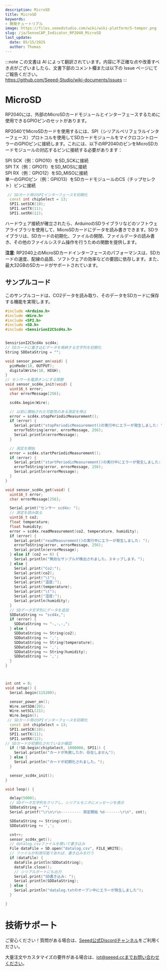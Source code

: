```yaml
---
description: MicroSD
title: MicroSD
keywords:
- 開発チュートリアル
image: https://files.seeedstudio.com/wiki/wiki-platform/S-tempor.png
slug: /ja/SenseCAP_Indicator_RP2040_MicroSD
last_update:
  date: 05/15/2025
  author: Thomas
---
```

:::note
この文書は AI によって翻訳されています。内容に不正確な点や改善すべき点がございましたら、文書下部のコメント欄または以下の Issue ページにてご報告ください。  
https://github.com/Seeed-Studio/wiki-documents/issues
:::

# **MicroSD**

RP2040には、外部のMicroSDカードモジュールとインターフェースするために使用できるGPIOピンのセットがあります。

RP2040でMicroSDカードを使用するには、SPI（シリアルペリフェラルインターフェース）プロトコルを使用してSDカードモジュールをマイクロコントローラーのGPIOピンに接続します。これには、以下のRP2040のピンをMicroSDカードモジュールの対応するピンに接続する必要があります：

SPI SCK（例：GPIO10）をSD_SCKに接続  
SPI TX（例：GPIO11）をSD_MOSIに接続  
SPI RX（例：GPIO12）をSD_MISOに接続  
単一のGPIOピン（例：GPIO13）をSDカードモジュールのCS（チップセレクト）ピンに接続  

```cpp
 // SDカード用のSPIインターフェースを初期化
  const int chipSelect = 13;
  SPI1.setSCK(10);
  SPI1.setTX(11);
  SPI1.setRX(12);
```

ハードウェア接続が確立されたら、ArduinoのSDライブラリなどのソフトウェアライブラリを使用して、MicroSDカードにデータを読み書きできます。SDライブラリは、SDカードの初期化、ファイルの開閉、ファイルデータの読み書き、その他のファイルシステム操作を行うための関数を提供します。

**注意**: RP2040上のMicroSDカードインターフェースのパフォーマンスは、SDカードの速度、配線の品質、ソフトウェアの効率などの要因に依存します。また、最大32GBのSDカードがサポートされています。

## **サンプルコード**

このサンプルコードは、CO2データを読み取り、そのデータをSDカードに保存する機能を実現します。

```cpp
#include <Arduino.h>
#include <Wire.h>
#include <SPI.h>
#include <SD.h>
#include <SensirionI2CScd4x.h>


SensirionI2CScd4x scd4x;
// SDカードに書き込むデータを格納する文字列を初期化
String SDDataString = "";

void sensor_power_on(void) {
  pinMode(18, OUTPUT);
  digitalWrite(18, HIGH);
}
// センサーを電源オンにする関数
void sensor_scd4x_init(void) {
  uint16_t error;
  char errorMessage[256];

  scd4x.begin(Wire);

  // 以前に開始された可能性のある測定を停止
  error = scd4x.stopPeriodicMeasurement();
  if (error) {
    Serial.print("stopPeriodicMeasurement()の実行中にエラーが発生しました: ");
    errorToString(error, errorMessage, 256);
    Serial.println(errorMessage);
  }

  // 測定を開始
  error = scd4x.startPeriodicMeasurement();
  if (error) {
    Serial.print("startPeriodicMeasurement()の実行中にエラーが発生しました: ");
    errorToString(error, errorMessage, 256);
    Serial.println(errorMessage);
  }
}

void sensor_scd4x_get(void) {
  uint16_t error;
  char errorMessage[256];

  Serial.print("センサー scd4x: ");
  // 測定を読み取る
  uint16_t co2;
  float temperature;
  float humidity;
  error = scd4x.readMeasurement(co2, temperature, humidity);
  if (error) {
    Serial.print("readMeasurement()の実行中にエラーが発生しました: ");
    errorToString(error, errorMessage, 256);
    Serial.println(errorMessage);
  } else if (co2 == 0) {
    Serial.println("無効なサンプルが検出されました。スキップします。");
  } else {
    Serial.print("Co2:");
    Serial.print(co2);
    Serial.print("\t");
    Serial.print("温度:");
    Serial.print(temperature);
    Serial.print("\t");
    Serial.print("湿度:");
    Serial.println(humidity);
  }
  // SDデータ文字列にデータを追加
  SDDataString += "scd4x,";
  if (error) {
    SDDataString += "-,-,-,";
  } else {
    SDDataString += String(co2);
    SDDataString += ',';
    SDDataString += String(temperature);
    SDDataString += ',';
    SDDataString += String(humidity);
    SDDataString += ',';
  }
}



int cnt = 0;
void setup() {
  Serial.begin(115200);

  sensor_power_on();
  Wire.setSDA(20);
  Wire.setSCL(21);
  Wire.begin();
 // SDカード用のSPIインターフェースを初期化
  const int chipSelect = 13;
  SPI1.setSCK(10);
  SPI1.setTX(11);
  SPI1.setRX(12);
// SDカードが初期化されているか確認
  if (!SD.begin(chipSelect, 1000000, SPI1)) {
    Serial.println("カードが失敗したか、存在しません");
  } else {
    Serial.println("カードが初期化されました。");
  }

  sensor_scd4x_init();
}

void loop() {

  delay(5000);
  // SDデータ文字列をクリアし、シリアルモニタにメッセージを表示
  SDDataString = "";
  Serial.printf("\r\n\r\n--------- 測定開始 %d-------\r\n", cnt);

  SDDataString += String(cnt);
  SDDataString += ',';

  cnt++;
  sensor_scd4x_get();
  // datalog.csvファイルを開いて書き込み
  File dataFile = SD.open("datalog.csv", FILE_WRITE);
  // ファイルが利用可能であれば、書き込みを行う
  if (dataFile) {
    dataFile.println(SDDataString);
    dataFile.close();
    // シリアルポートにも出力
    Serial.print("SD書き込み: ");
    Serial.println(SDDataString);
  } else {
    Serial.println("datalog.txtのオープン中にエラーが発生しました");
  }

}
```

# **技術サポート**

ご安心ください！質問がある場合は、[Seeed公式Discordチャンネル](https://discord.com/invite/QqMgVwHT3X)をご利用ください。

大量注文やカスタマイズの要件がある場合は、iot@seeed.ccまでお問い合わせください。